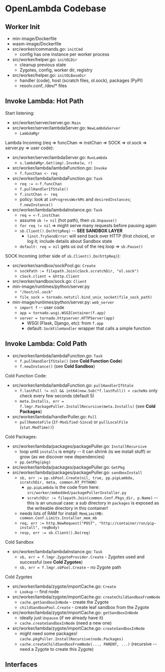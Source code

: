 # OpenLambda Codebase

## Worker Init

* min-image/Dockerfile
* wasm-image/Dockerfile
* src/worker/commands.go: `initCmd`
    * config has one instance per worker process
* src/worker/helper.go: `initOLDir`
    * cleanup previous state
    * Zygotes, config, worker dir, registry
* src/worker/helper.go: `initOLBaseDir`
    * handler (code), host (scratch files, ol.sock), packages (PyPI)
    * resolv.conf, /dev/* files

## Invoke Lambda: Hot Path

Start listening:
* src/worker/server/server.go: `Main`
* src/worker/server/lambdaServer.go: `NewLambdaServer`
    * `LambdaMgr`

Lambda Incoming (req => funcChan => instChan => SOCK => ol.sock => server.py => user code):
* src/worker/server/lambdaServer.go: `RunLambda`
    * `s.lambdaMgr.Get(img).Invoke(w, r)`
* src/worker/lambda/lambdaFunction.go: `Invoke`
    * `f.funcChan <- req`
* src/worker/lambda/lambdaFunction.go: `Task`
    * `req := <-f.funcChan`
    * `f.pullHandlerIfStale()`
    * `f.instChan <- req`
    * policy: look at `inProgressWorkMs` and `desiredInstances`; `f.newInstance()`
* src/worker/lambda/lambdaInstance.go: `Task`
    * `req = <-f.instChan`
    * assume `sb != nil` (hot path), then `sb.Unpause()`
    * `for req != nil` => might serve many requests before pausing again
    * `sb.Client().Do(httpReq)` -- **SEE SANDBOX LAYER**
        * `linst.TrySendError`: will send back over HTTP (first choice), or log it; include details about Sandbox state
    * `default: req = nil` gets us out of the req loop => `sb.Pause()`

SOCK Incoming (other side of `sb.Client().Do(httpReq)`):
* src/worker/sandbox/sockPool.go: `Create`
    * `sockPath := filepath.Join(cSock.scratchDir, "ol.sock")`
    * `cSock.client = &http.Client`
* src/worker/sandbox/sock.go: `Client`
* min-image/runtimes/python/server.py
    * `"/host/ol.sock"`
    * `file_sock = tornado.netutil.bind_unix_socket(file_sock_path)`
* min-image/runtimes/python/server.py: `web_server`
    * `import f` -- user code
    * `app = tornado.wsgi.WSGIContainer(f.app)`
    * `server = tornado.httpserver.HTTPServer(app)`
        * WSGI (Flask, Django, etc): from `f.app`
        * default: `SockFileHandler` wrapper that calls a simple function

## Invoke Lambda: Cold Path

* src/worker/lambda/lambdaFunction.go: `Task`
    * `f.pullHandlerIfStale()` (see **Cold Function Code**)
    * `f.newInstance()` (see **Cold Sandbox**)

Cold Function Code:
* src/worker/lambda/lambdaFunction.go: `pullHandlerIfStale`
    * `f.lastPull != nil && int64(now.Sub(*f.lastPull)) < cacheNs` only check every few seconds (default 5)
    * `meta.Installs, err = f.lmgr.PackagePuller.InstallRecursive(meta.Installs)` (see **Cold Packages**)
* src/worker/lambda/handlerPuller.go: `Pull`
    * `pullRemoteFile` (`If-Modified-Since`) or `pullLocalFile` (`stat.ModTime()`)

Cold Packages:
* src/worker/lambda/packages/packagePuller.go: `InstallRecursive`
    * loop until `installs` is empty -- it can shrink (is we install stuff) or grow (as we discover new dependencies)
    * `pp.GetPkg(pkg)`
* src/worker/lambda/packages/packagePuller.go: `GetPkg`
* src/worker/lambda/packages/packagePuller.go: `sandboxInstall`
    * `sb, err := pp.sbPool.Create(nil, true, pp.pipLambda, scratchDir, meta, common.RT_PYTHON)`
        * `pp.pipLambda` is the code from here: `src/worker/embedded/packagePullerInstaller.py`
        * `scratchDir := filepath.Join(common.Conf.Pkgs_dir, p.Name)` -- this is an unusual case: a sub directory in `packages` is exposed as the writeable directory in this container!
    * needs lots of RAM for install: `MemLimitMB: common.Conf.Limits.Installer_mem_mb`
    * `req, err := http.NewRequest("POST", "http://container/run/pip-install", reqBody)`
    * `resp, err := sb.Client().Do(req)`

Cold Sandbox
* src/worker/lambda/lambdaInstance.go: `Task`
    * `sb, err = f.lmgr.ZygoteProvider.Create` - Zygotes used and successful (see **Cold Zygotes**)
    * `sb, err = f.lmgr.sbPool.Create` - no Zygote path

Cold Zygotes
* src/worker/lambda/zygote/importCache.go: `Create`
    * `Lookup` -- find node
* src/worker/lambda/zygote/importCache.go: `createChildSandboxFromNode`
    * `cache.getSandboxInNode` - create the Zygote
    * `childSandboxPool.Create` - create leaf sandbox from the Zygote
* src/worker/lambda/zygote/importCache.go: `getSandboxInNode`
    * ideally just `Unpause` (if we already have it)
    * `cache.createSandboxInNode` (need a new one)
* src/worker/lambda/zygote/importCache.go: `createSandboxInNode`
    * might need some packages!  `cache.pkgPuller.InstallRecursive(node.Packages)`
    * `cache.createChildSandboxFromNode(..., PARENT, ...)` (recursive -- need a Zygote to create this Zygote)

## Interfaces

